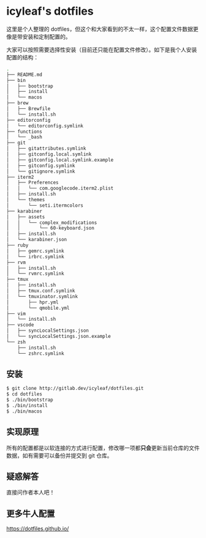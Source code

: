 icyleaf's dotfiles
==================

这里是个人整理的 dotfiles，但这个和大家看到的不太一样，这个配置文件数据更像是带安装和定制配置的。

大家可以按照需要选择性安装（目前还只能在配置文件修改）。如下是我个人安装配置的结构：

```bash
.
├── README.md
├── bin
│   ├── bootstrap
│   ├── install
│   └── macos
├── brew
│   ├── Brewfile
│   └── install.sh
├── editorconfig
│   └── editorconfig.symlink
├── functions
│   └── _bash
├── git
│   ├── gitattributes.symlink
│   ├── gitconfig.local.symlink
│   ├── gitconfig.local.symlink.example
│   ├── gitconfig.symlink
│   └── gitignore.symlink
├── iterm2
│   ├── Preferences
│   │   └── com.googlecode.iterm2.plist
│   ├── install.sh
│   └── themes
│       └── seti.itermcolors
├── karabiner
│   ├── assets
│   │   └── complex_modifications
│   │       └── 60-keyboard.json
│   ├── install.sh
│   └── karabiner.json
├── ruby
│   ├── gemrc.symlink
│   └── irbrc.symlink
├── rvm
│   ├── install.sh
│   └── rvmrc.symlink
├── tmux
│   ├── install.sh
│   ├── tmux.conf.symlink
│   └── tmuxinator.symlink
│       ├── hpr.yml
│       └── qmobile.yml
├── vim
│   └── install.sh
├── vscode
│   ├── syncLocalSettings.json
│   └── syncLocalSettings.json.example
└── zsh
    ├── install.sh
    └── zshrc.symlink
```

安装
--------

```bash
$ git clone http://gitlab.dev/icyleaf/dotfiles.git
$ cd dotfiles
$ ./bin/bootstrap
$ ./bin/install
$ ./bin/macos
```

实现原理
--------

所有的配置都是以软连接的方式进行配置，修改哪一项都**只会**更新当前仓库的文件数据，如有需要可以备份并提交到 git 仓库。

疑惑解答
--------

直接问作者本人吧！

更多牛人配置
------------

https://dotfiles.github.io/
